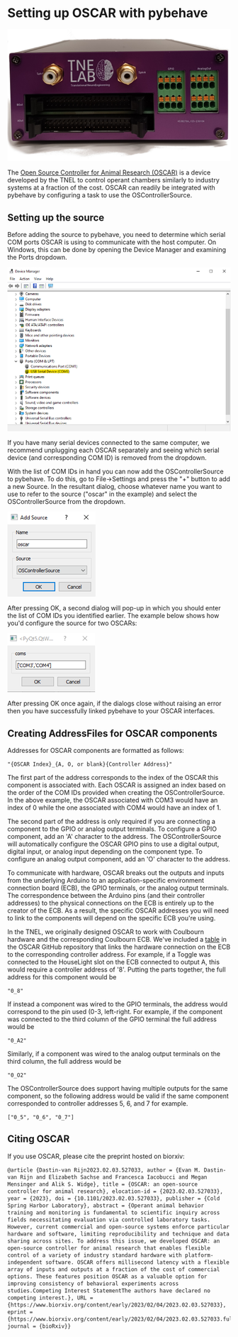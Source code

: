# Setting up OSCAR with pybehave

![oscar_front.png](../img/oscar_front.png)

The [Open Source Controller for Animal Research (OSCAR)](https://github.com/tne-lab/OSCAR) is a device developed by the TNEL
to control operant chambers similarly to industry systems at a fraction of the cost. OSCAR can readily be integrated with pybehave
by configuring a task to use the OSControllerSource.

## Setting up the source

Before adding the source to pybehave, you need to determine which serial COM ports OSCAR is using to communicate with the 
host computer. On Windows, this can be done by opening the Device Manager and examining the Ports dropdown. 

![identifying_com.png](../img/identifying_com.png)

If you have many serial devices connected to the same computer, we recommend unplugging each OSCAR separately and seeing 
which serial device (and corresponding COM ID) is removed from the dropdown.

With the list of COM IDs in hand you can now add the OSControllerSource to pybehave. To do this, go to File->Settings and
press the "+" button to add a new Source. In the resultant dialog, choose whatever name you want to use to refer to the 
source ("oscar" in the example) and select the OSControllerSource from the dropdown.

![add_oscar.png](../img/add_oscar.png)

After pressing OK, a second dialog will pop-up in which you should enter the list of COM IDs you identified earlier. The
example below shows how you'd configure the source for two OSCARs:

![oscar_params.png](../img/oscar_params.png)

After pressing OK once again, if the dialogs close without raising an error then you have successfully linked pybehave to
your OSCAR interfaces.

## Creating AddressFiles for OSCAR components

Addresses for OSCAR components are formatted as follows:

    "{OSCAR Index}_{A, O, or blank}{Controller Address}"

The first part of the address corresponds to the index of the OSCAR this component is associated with. Each OSCAR is assigned
an index based on the order of the COM IDs provided when creating the OSControllerSource. In the above example, the OSCAR 
associated with COM3 would have an index of 0 while the one associated with COM4 would have an index of 1.

The second part of the address is only required if you are connecting a component to the GPIO or analog output terminals.
To configure a GPIO component, add an 'A' character to the address. The OSControllerSource will automatically configure 
the OSCAR GPIO pins to use a digital output, digital input, or analog input depending on the component type. To configure
an analog output component, add an 'O' character to the address.

To communicate with hardware, OSCAR breaks out the outputs and inputs from the underlying Arduino to an application-specific
environment connection board (ECB), the GPIO terminals, or the analog output terminals. The correspondence between the Arduino 
pins (and their controller addresses) to the physical connections on the ECB is entirely up to the creator of the ECB. As a result, 
the specific OSCAR addresses you will need to link to the components will depend on the specific ECB you're using. 

In the TNEL, we originally designed OSCAR to work with Coulbourn hardware and the corresponding Coulbourn ECB. We've included a 
[table](https://github.com/tne-lab/OSCAR/blob/main/ECB/Coulbourn/CoulbournAddresses.csv) in the OSCAR GitHub repository 
that links the hardware connection on the ECB to the corresponding controller address. For example, if a Toggle was connected
to the HouseLight slot on the ECB connected to output A, this would require a controller address of '8'. Putting the parts 
together, the full address for this component would be

    "0_8"

If instead a component was wired to the GPIO terminals, the address would correspond to the pin used (0-3, left-right. For
example, if the component was connected to the third column of the GPIO terminal the full address would be

    "0_A2"

Similarly, if a component was wired to the analog output terminals on the third column, the full address would be

    "0_O2"

The OSControllerSource does support having multiple outputs for the same component, so the following address would be
valid if the same component corresponded to controller addresses 5, 6, and 7 for example.

    ["0_5", "0_6", "0_7"]

## Citing OSCAR

If you use OSCAR, please cite the preprint hosted on biorxiv:

```
@article {Dastin-van Rijn2023.02.03.527033, author = {Evan M. Dastin-van Rijn and Elizabeth Sachse and Francesca Iacobucci and Megan Mensinger and Alik S. Widge}, title = {OSCAR: an open-source controller for animal research}, elocation-id = {2023.02.03.527033}, year = {2023}, doi = {10.1101/2023.02.03.527033}, publisher = {Cold Spring Harbor Laboratory}, abstract = {Operant animal behavior training and monitoring is fundamental to scientific inquiry across fields necessitating evaluation via controlled laboratory tasks. However, current commercial and open-source systems enforce particular hardware and software, limiting reproducibility and technique and data sharing across sites. To address this issue, we developed OSCAR: an open-source controller for animal research that enables flexible control of a variety of industry standard hardware with platform-independent software. OSCAR offers millisecond latency with a flexible array of inputs and outputs at a fraction of the cost of commercial options. These features position OSCAR as a valuable option for improving consistency of behavioral experiments across studies.Competing Interest StatementThe authors have declared no competing interest.}, URL = {https://www.biorxiv.org/content/early/2023/02/04/2023.02.03.527033}, eprint = {https://www.biorxiv.org/content/early/2023/02/04/2023.02.03.527033.full.pdf}, journal = {bioRxiv}}
```